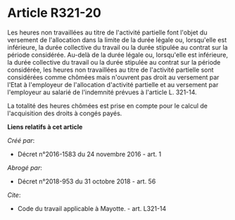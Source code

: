 # Article R321-20

Les heures non travaillées au titre de l'activité partielle font l'objet du versement de l'allocation dans la limite de la
durée légale ou, lorsqu'elle est inférieure, la durée collective du travail ou la durée stipulée au contrat sur la période
considérée. Au-delà de la durée légale ou, lorsqu'elle est inférieure, la durée collective du travail ou la durée stipulée au
contrat sur la période considérée, les heures non travaillées au titre de l'activité partielle sont considérées comme chômées
mais n'ouvrent pas droit au versement par l'Etat à l'employeur de l'allocation d'activité partielle et au versement par
l'employeur au salarié de l'indemnité prévues à l'article L. 321-14. 

La totalité des heures chômées est prise en compte pour le calcul de l'acquisition des droits à congés payés.

**Liens relatifs à cet article**

_Créé par_:

  - Décret n°2016-1583 du 24 novembre 2016 - art. 1

_Abrogé par_:

  - Décret n°2018-953 du 31 octobre 2018 - art. 56

_Cite_:

  - Code du travail applicable à Mayotte. - art. L321-14
